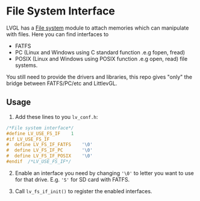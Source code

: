 # File System Interface

LVGL has a [File system](https://docs.lvgl.io/en/html/overview/file-system.html) module to attach memories which can manipulate with files. Here you can find interfaces to
- FATFS
- PC (Linux and Windows using C standard function .e.g fopen, fread)
- POSIX (Linux and Windows using POSIX function .e.g open, read)
file systems.

You still need to provide the drivers and libraries, this repo gives "only" the bridge between FATFS/PC/etc and LittlevGL.

## Usage
1. Add these lines to you `lv_conf.h`:
```c
/*File system interface*/
#define LV_USE_FS_IF	1
#if LV_USE_FS_IF
#  define LV_FS_IF_FATFS    '\0'
#  define LV_FS_IF_PC       '\0'
#  define LV_FS_IF_POSIX    '\0'
#endif  /*LV_USE_FS_IF*/
```

2. Enable an interface you need by changing `'\0'` to letter you want to use for that drive. E.g. `'S'` for SD card with FATFS.

3. Call `lv_fs_if_init()` to register the enabled interfaces.
